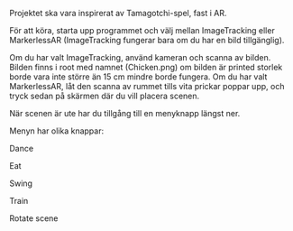 Projektet ska vara inspirerat av Tamagotchi-spel, fast i AR.

För att köra, starta upp programmet och välj mellan ImageTracking eller MarkerlessAR (ImageTracking fungerar bara om du har en bild tillgänglig).

Om du har valt ImageTracking, använd kameran och scanna av bilden. Bilden finns i root med namnet (Chicken.png) om bilden är printed storlek borde vara inte större än 15 cm mindre borde fungera.
Om du har valt MarkerlessAR, låt den scanna av rummet tills vita prickar poppar upp, och tryck sedan på skärmen där du vill placera scenen.

När scenen är ute har du tillgång till en menyknapp längst ner.

Menyn har olika knappar:

Dance

Eat

Swing

Train

Rotate scene
